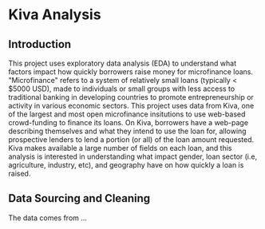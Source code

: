 
# Kiva Analysis

## Introduction

This project uses exploratory data analysis (EDA) to understand what factors impact how quickly borrowers raise money for microfinance loans. 
"Microfinance" refers to a system of relatively small loans (typically < $5000 USD), made to individuals or small groups with less access to traditional banking 
in developing countries to promote entrepreneurship or activity in various economic sectors. This project uses data from Kiva, one of the largest and most open 
microfinance insitutions to use web-based crowd-funding to finance its loans. On Kiva, borrowers have a web-page describing themselves and what they intend to 
use the loan for, allowing prospective lenders to lend a portion (or all) of the loan amount requested. Kiva makes available a large number of fields on each loan, 
and this analysis is interested in understanding what impact gender, loan sector (i.e, agriculture, industry, etc), and geography have on how quickly a loan is
raised.


## Data Sourcing and Cleaning
The data comes from ...
